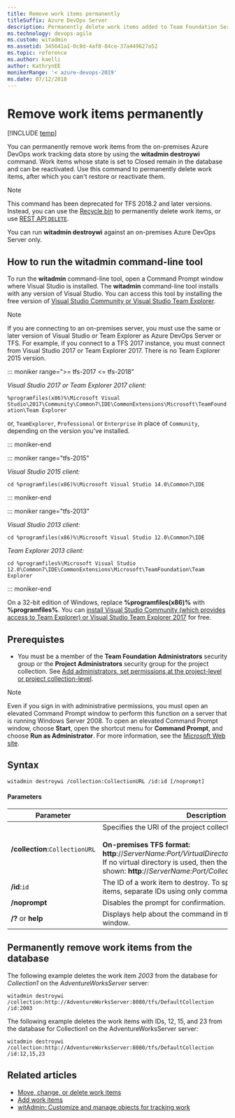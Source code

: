 ```yaml
---
title: Remove work items permanently
titleSuffix: Azure DevOps Server 
description: Permanently delete work items added to Team Foundation Server
ms.technology: devops-agile
ms.custom: witadmin
ms.assetid: 345641a1-0c8d-4af8-84ce-37a449627a52
ms.topic: reference
ms.author: kaelli
author: KathrynEE
monikerRange: '< azure-devops-2019'
ms.date: 07/12/2018
---
```


# Remove work items permanently

[!INCLUDE [temp](../../includes/version-header-tfs-only.md)]

You can permanently remove work items from the on-premises Azure DevOps work tracking data store by using the **witadmin destroywi** command. Work items whose state is set to Closed remain in the database and can be reactivated. Use this command to permanently delete work items, after which you can't restore or reactivate them.  

> [!NOTE]
> This command has been deprecated for TFS 2018.2 and later versions. Instead, you can use the [Recycle bin](../../boards/backlogs/remove-delete-work-items.md#restore) to permanently delete work items, or use [REST API `DELETE`](/rest/api/azure/devops/wit/work%20items/delete).

You can run **witadmin destroywi** against an on-premises Azure DevOps Server only. 

<a id="run-witadmin-tool" />

## How to run the witadmin command-line tool  

To run the **witadmin** command-line tool, open a Command Prompt window where Visual Studio is installed. The **witadmin** command-line tool installs with any version of Visual Studio. You can access this tool by installing the free version of [Visual Studio Community or Visual Studio Team Explorer](https://visualstudio.microsoft.com/downloads/).  

> [!NOTE]   
> If you are connecting to an on-premises server, you must use the same or later version of Visual Studio or Team Explorer as Azure DevOps Server or TFS. For example, if you connect to a TFS 2017 instance, you must connect from Visual Studio 2017 or Team Explorer 2017. There is no Team Explorer 2015 version. 

::: moniker range=">= tfs-2017 <= tfs-2018"

*Visual Studio 2017 or Team Explorer 2017 client:*

`%programfiles(x86)%\Microsoft Visual Studio\2017\Community\Common7\IDE\CommonExtensions\Microsoft\TeamFoundation\Team Explorer`

or, `TeamExplorer`, `Professional` or `Enterprise` in place of `Community`, depending on the version you've installed.  

::: moniker-end

::: moniker range="tfs-2015"

*Visual Studio 2015 client:*

`cd %programfiles(x86)%\Microsoft Visual Studio 14.0\Common7\IDE`

::: moniker-end

::: moniker range="tfs-2013"

*Visual Studio 2013 client:*

`cd %programfiles(x86)%\Microsoft Visual Studio 12.0\Common7\IDE`

*Team Explorer 2013 client:* 

`cd %programfiles%\Microsoft Visual Studio 12.0\Common7\IDE\CommonExtensions\Microsoft\TeamFoundation\Team Explorer`

::: moniker-end

On a 32-bit edition of Windows, replace **%programfiles(x86)%** with **%programfiles%**. You can [install Visual Studio Community (which provides access to Team Explorer) or Visual Studio Team Explorer 2017](https://visualstudio.microsoft.com/downloads/download-visual-studio-vs) for free. 

## Prerequistes
  
-  You must be a member of the **Team Foundation Administrators** security group or the **Project Administrators** security group for the project collection. See [Add administrators, set permissions at the project-level or project collection-level](../../organizations/security/set-project-collection-level-permissions.md).  
  
> [!NOTE]
>  Even if you sign in with administrative permissions, you must open an elevated Command Prompt window to perform this function on a server that is running Windows Server 2008. To open an elevated Command Prompt window, choose **Start**, open the shortcut menu for **Command Prompt**, and choose **Run as Administrator**. For more information, see the [Microsoft Web site](/previous-versions/windows/it-pro/windows-server-2008-R2-and-2008/cc772207(v=ws.10)).  
  
## Syntax  
  
```  
witadmin destroywi /collection:CollectionURL /id:id [/noprompt]  
```  


#### Parameters  
  
|**Parameter**|**Description**|  
|-------------------|---------------------|  
|**/collection**:`CollectionURL`|Specifies the URI of the project collection. For example:<br /><br /> **On-premises TFS format:  http**://*ServerName:Port/VirtualDirectoryName/CollectionName*<br /> If no virtual directory is used, then the format for the URI is as shown: **http**://*ServerName:Port/CollectionName*.|  
|**/id**:`id`|The ID of a work item to destroy. To specify multiple work items, separate IDs using only commas, without whitespace.|  
|**/noprompt**|Disables the prompt for confirmation.|  
|**/?** or **help**|Displays help about the command in the Command Prompt window.|  
  
  
## Permanently remove work items from the database  
 
The following example deletes the work item *2003* from the database for *Collection1* on the *AdventureWorksServer* server:  
  
```  
witadmin destroywi /collection:http://AdventureWorksServer:8080/tfs/DefaultCollection /id:2003  
```  
  
The following example deletes the work items with IDs, 12, 15, and 23 from the database for Collection1 on the AdventureWorksServer server:  
  
```  
witadmin destroywi /collection:http://AdventureWorksServer:8080/tfs/DefaultCollection /id:12,15,23  
```  
  
## Related articles  

- [Move, change, or delete work items](../../boards/backlogs/remove-delete-work-items.md)  
- [Add work items](../../boards/backlogs/add-work-items.md)   
- [witAdmin: Customize and manage objects for tracking work](witadmin-customize-and-manage-objects-for-tracking-work.md)